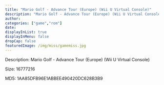 ```yaml
---
title: "Mario Golf - Advance Tour (Europe) (Wii U Virtual Console)"
description: "Mario Golf - Advance Tour (Europe) (Wii U Virtual Console)"
author: 
categories: ["game","rom"]
date: 
displayInList: true
displayInMenu: false
dropCap: false
featuredImage: /img/miss/gamemiss.jpg
---
```


Description: Mario Golf - Advance Tour (Europe) (Wii U Virtual Console)

Size: 16777216

MD5: 1AA85DFB96E1ABBEE490420DC628B3B9


